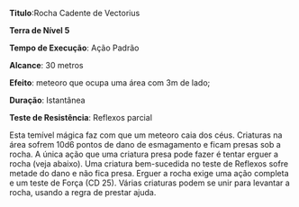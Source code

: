 **Titulo**:Rocha Cadente de Vectorius

**Terra de Nível 5**

**Tempo de Execução**: Ação Padrão

**Alcance**: 30 metros

**Efeito**: meteoro que ocupa uma área com 3m de lado; 

**Duração**: Istantânea

**Teste de Resistência**: Reflexos parcial

Esta temível mágica faz com que um meteoro caia dos céus. Criaturas na área sofrem 10d6 pontos de dano de esmagamento e ficam presas sob a rocha. 
A única ação que uma criatura presa pode fazer é tentar erguer a rocha (veja abaixo). Uma criatura bem-sucedida no teste de Reflexos sofre metade do dano e não fica presa.
Erguer a rocha exige uma ação completa e um teste de Força (CD 25). Várias criaturas podem se unir para levantar a rocha, usando a regra de prestar ajuda.